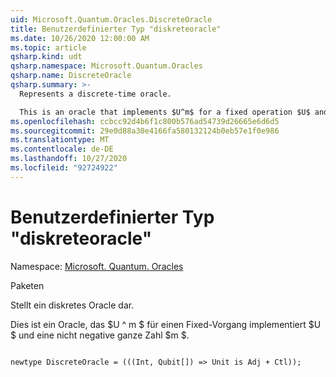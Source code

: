 ```yaml
---
uid: Microsoft.Quantum.Oracles.DiscreteOracle
title: Benutzerdefinierter Typ "diskreteoracle"
ms.date: 10/26/2020 12:00:00 AM
ms.topic: article
qsharp.kind: udt
qsharp.namespace: Microsoft.Quantum.Oracles
qsharp.name: DiscreteOracle
qsharp.summary: >-
  Represents a discrete-time oracle.

  This is an oracle that implements $U^m$ for a fixed operation $U$ and a non-negative integer $m$.
ms.openlocfilehash: ccbcc92d4b6f1c800b576ad54739d26665e6d6d5
ms.sourcegitcommit: 29e0d88a30e4166fa580132124b0eb57e1f0e986
ms.translationtype: MT
ms.contentlocale: de-DE
ms.lasthandoff: 10/27/2020
ms.locfileid: "92724922"
---
```

# <a name="discreteoracle-user-defined-type"></a>Benutzerdefinierter Typ "diskreteoracle"

Namespace: [Microsoft. Quantum. Oracles](xref:Microsoft.Quantum.Oracles)

Paketen [](https://nuget.org/packages/)


Stellt ein diskretes Oracle dar.

Dies ist ein Oracle, das $U ^ m $ für einen Fixed-Vorgang implementiert $U $ und eine nicht negative ganze Zahl $m $.

```qsharp

newtype DiscreteOracle = (((Int, Qubit[]) => Unit is Adj + Ctl));
```

